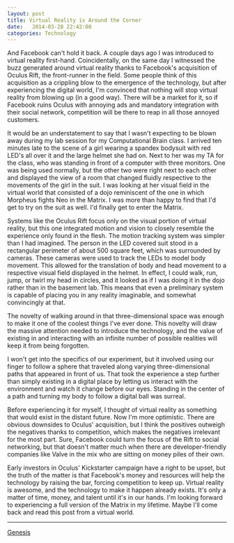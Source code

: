 ```yaml
---
layout: post
title: Virtual Reality is Around the Corner
date:   2014-03-28 22:42:00
categories: Technology
---
```


And Facebook can't hold it back. A couple days ago I was introduced to virtual reality first-hand. Coincidentally, on the same day I witnessed the buzz generated around virtual reality thanks to Facebook's acquisition of Oculus Rift, the front-runner in the field. Some people think of this acquisition as a crippling blow to the emergence of the technology, but after experiencing the digital world, I'm convinced that nothing will stop virtual reality from blowing up (in a good way). There will be a market for it, so if Facebook ruins Oculus with annoying ads and mandatory integration with their social network, competition will be there to reap in all those annoyed customers.

It would be an understatement to say that I wasn't expecting to be blown away during my lab session for my Computational Brain class. I arrived ten minutes late to the scene of a girl wearing a spandex bodysuit with red LED's all over it and the large helmet she had on. Next to her was my TA for the class, who was standing in front of a computer with three monitors. One was being used normally, but the other two were right next to each other and displayed the view of a room that changed fluidly respective to the movements of the girl in the suit. I was looking at her visual field in the virtual world that consisted of a dojo reminiscent of the one in which Morpheus fights Neo in the Matrix. I was more than happy to find that I'd get to try on the suit as well. I'd finally get to enter the Matrix.

Systems like the Oculus Rift focus only on the visual portion of virtual reality, but this one integrated motion and vision to closely resemble the experience only found in the flesh. The motion tracking system was simpler than I had imagined. The person in the LED covered suit stood in a rectangular perimeter of about 500 square feet, which was surrounded by cameras. These cameras were used to track the LEDs to model body movement. This allowed for the translation of body and head movement to a respective visual field displayed in the helmet. In effect, I could walk, run, jump, or twirl my head in circles, and it looked as if I was doing it in the dojo rather than in the basement lab. This means that even a preliminary system is capable of placing you in any reality imaginable, and somewhat convincingly at that.

The novelty of walking around in that three-dimensional space was enough to make it one of the coolest things I've ever done. This novelty will draw the massive attention needed to introduce the technology, and the value of existing in and interacting with an infinite number of possible realities will keep it from being forgotten.

I won't get into the specifics of our experiment, but it involved using our finger to follow a sphere that traveled along varying three-dimensional paths that appeared in front of us. That took the experience a step further than simply existing in a digital place by letting us interact with the environment and watch it change before our eyes. Standing in the center of a path and turning my body to follow a digital ball was surreal.

Before experiencing it for myself, I thought of virtual reality as something that would exist in the distant future. Now I'm more optimistic. There are obvious downsides to Oculus' acquisition, but I think the positives outweigh the negatives thanks to competition, which makes the negatives irrelevant for the most part. Sure, Facebook could turn the focus of the Rift to social networking, but that doesn't matter much when there are developer-friendly companies like Valve in the mix who are sitting on money piles of their own.

Early investors in Oculus' Kickstarter campaign have a right to be upset, but the truth of the matter is that Facebook's money and resources will help the technology by raising the bar, forcing competition to keep up. Virtual reality is awesome, and the technology to make it happen already exists. It's only a matter of time, money, and talent until it's in our hands. I'm looking forward to experiencing a full version of the Matrix in my lifetime. Maybe I'll come back and read this post from a virtual world.

-----
[Genesis][grimes]

[grimes]: https://www.youtube.com/watch?v=1FH-q0I1fJY#t=71
